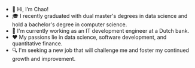 - 👋 Hi, I’m Chao!
- 🎓 I recently graduated with dual master's degrees in data science and hold a bachelor's degree in computer science.
- 🏢 I'm currently working as an IT development engineer at a Dutch bank.
- ❤️ My passions lie in data science, software development, and quantitative finance.
- 🔍 I'm seeking a new job that will challenge me and foster my continued growth and improvement.


<!---
- 📫 How to reach me ...
chaogo/chaogo is a ✨ special ✨ repository because its `README.md` (this file) appears on your GitHub profile.
You can click the Preview link to take a look at your changes.
--->
